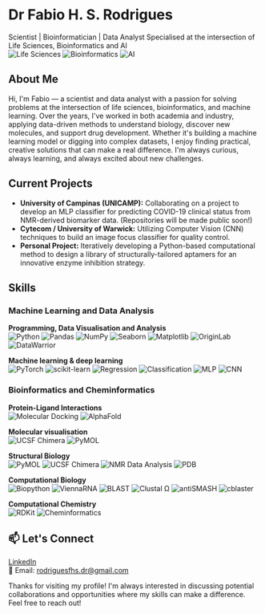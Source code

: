 # Dr Fabio H. S. Rodrigues
Scientist | Bioinformatician | Data Analyst
Specialised at the intersection of Life Sciences, Bioinformatics and AI  
![Life Sciences](https://img.shields.io/badge/Life%20Sciences-2E8B57?style=for-the-badge)
![Bioinformatics](https://img.shields.io/badge/Bioinformatics-00BFFF?style=for-the-badge)
![AI](https://img.shields.io/badge/AI-FFFF00?style=for-the-badge&logo=artificial-intelligence&logoColor=black)


## About Me

Hi, I'm Fabio — a scientist and data analyst with a passion for solving problems at the intersection of life sciences, bioinformatics, and machine learning. Over the years, I've worked in both academia and industry, applying data-driven methods to understand biology, discover new molecules, and support drug development. Whether it's building a machine learning model or digging into complex datasets, I enjoy finding practical, creative solutions that can make a real difference. I'm always curious, always learning, and always excited about new challenges.


## Current Projects

* **University of Campinas (UNICAMP):** Collaborating on a project to develop an MLP classifier for predicting COVID-19 clinical status from NMR-derived biomarker data.
(Repositories will be made public soon!)
* **Cytecom / University of Warwick:** Utilizing Computer Vision (CNN) techniques to build an image focus classifier for quality control.
* **Personal Project:** Iteratively developing a Python-based computational method to design a library of structurally-tailored aptamers for an innovative enzyme inhibition strategy.

## Skills
### Machine Learning and Data Analysis  
**Programming, Data Visualisation and Analysis**  
![Python](https://img.shields.io/badge/Python-3670A0?style=for-the-badge&logo=python&logoColor=ffdd54)
![Pandas](https://img.shields.io/badge/Pandas-150458?style=for-the-badge)
![NumPy](https://img.shields.io/badge/NumPy-013243?style=for-the-badge&logo=numpy&logoColor=white)
![Seaborn](https://img.shields.io/badge/Seaborn-%234C76A3.svg?style=for-the-badge)
![Matplotlib](https://img.shields.io/badge/Matplotlib-%2387CEEB.svg?style=for-the-badge&logo=matplotlib&logoColor=white)
![OriginLab](https://img.shields.io/badge/OriginLab-8F00FF?style=for-the-badge)
![DataWarrior](https://img.shields.io/badge/DataWarrior-008080?style=for-the-badge)

**Machine learning & deep learning**  
![PyTorch](https://img.shields.io/badge/PyTorch-%23EE4C2C.svg?style=for-the-badge&logo=PyTorch&logoColor=white)
![scikit-learn](https://img.shields.io/badge/scikit--learn-%23F7931E.svg?style=for-the-badge&logo=scikit-learn&logoColor=white)
![Regression](https://img.shields.io/badge/Regression-6A0DAD?style=for-the-badge)
![Classification](https://img.shields.io/badge/Classification-556B2F?style=for-the-badge)
![MLP](https://img.shields.io/badge/MLP-FF69B4?style=for-the-badge)
![CNN](https://img.shields.io/badge/CNN-8B4513?style=for-the-badge)


### Bioinformatics and Cheminformatics  
**Protein-Ligand Interactions**  
![Molecular Docking](https://img.shields.io/badge/Molecular%20Docking-2E8B57?style=for-the-badge)
![AlphaFold](https://img.shields.io/badge/AlphaFold-ADD8E6?style=for-the-badge)

**Molecular visualisation**  
![UCSF Chimera](https://img.shields.io/badge/UCSF%20Chimera-4682B4?style=for-the-badge)
![PyMOL](https://img.shields.io/badge/PyMOL-A020F0?style=for-the-badge)

**Structural Biology**  
![PyMOL](https://img.shields.io/badge/PyMOL-A020F0?style=for-the-badge)
![UCSF Chimera](https://img.shields.io/badge/UCSF%20Chimera-4682B4?style=for-the-badge)
![NMR Data Analysis](https://img.shields.io/badge/NMR%20Data%20Analysis-FFD700?style=for-the-badge)
![PDB](https://img.shields.io/badge/PDB-CD5C5C?style=for-the-badge)

**Computational Biology**  
![Biopython](https://img.shields.io/badge/Biopython-228B22?style=for-the-badge)
![ViennaRNA](https://img.shields.io/badge/ViennaRNA-6495ED?style=for-the-badge)
![BLAST](https://img.shields.io/badge/BLAST-F46036?style=for-the-badge)
![Clustal Ω](https://img.shields.io/badge/Clustal%20Ω-9ACD32?style=for-the-badge)
![antiSMASH](https://img.shields.io/badge/antiSMASH-8FBC8F?style=for-the-badge)
![cblaster](https://img.shields.io/badge/cblaster-DAA520?style=for-the-badge)

**Computational Chemistry**  
![RDKit](https://img.shields.io/badge/RDKit-A9A9A9?style=for-the-badge)
![Cheminformatics](https://img.shields.io/badge/Cheminformatics-D2691E?style=for-the-badge)

## 📫 Let's Connect

[LinkedIn](www.linkedin.com/in/rodriguesfhs)  
📧 Email: rodriguesfhs.dr@gmail.com

Thanks for visiting my profile! I'm always interested in discussing potential collaborations and opportunities where my skills can make a difference. Feel free to reach out!


<!--
**rodriguesfhs/rodriguesfhs** is a ✨ _special_ ✨ repository because its `README.md` (this file) appears on your GitHub profile.

Here are some ideas to get you started:

- 🔭 I’m currently working on ...
- 🌱 I’m currently learning ...
- 👯 I’m looking to collaborate on ...
- 🤔 I’m looking for help with ...
- 💬 Ask me about ...
- 📫 How to reach me: ...
- 😄 Pronouns: ...
- ⚡ Fun fact: ...
-->
